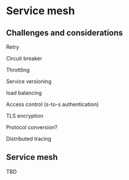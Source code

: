 # Service mesh


  
## Challenges and considerations

Retry

Circuit breaker

Throttling

Service versioning 

load balancing

Access control (s-to-s authentication)

TLS encryption

Protocol conversion?

Distributed tracing 


## Service mesh

TBD